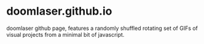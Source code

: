 # doomlaser.github.io
doomlaser github page, features a randomly shuffled rotating set of GIFs of visual projects from a minimal bit of javascript.
